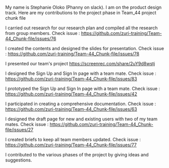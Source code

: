 My name is Stephanie Oloko (Phanny on slack). I am on the product design track. Here are my contributions to the project phase in Team_44 project chunk file

I carried out research for our research plan and compiled all the research from group members. Check issue : https://github.com/zuri-training/Team-44_Chunk-file/issues/76

I created the contents and designed the slides for presentation. Check issue : https://github.com/zuri-training/Team-44_Chunk-file/issues/78

I presented our team's project https://screenrec.com/share/2uY9d8wstj

I designed the Sign Up and Sign In page with a team mate. Check issue : https://github.com/zuri-training/Team-44_Chunk-file/issues/83

I prototyped the Sign Up and Sign In page with a team mate. Check issue : https://github.com/zuri-training/Team-44_Chunk-file/issues/42

I participated in creating a comprehensive documentation. Check issue : https://github.com/zuri-training/Team-44_Chunk-file/issues/63

I designed the draft page for new and existing users with two of my team mates. Check issue : https://github.com/zuri-training/Team-44_Chunk-file/issues/27

I created briefs to keep all team members updated. Check issue : https://github.com/zuri-training/Team-44_Chunk-file/issues/77

I contributed to the various phases of the project by giving ideas and suggestions.
